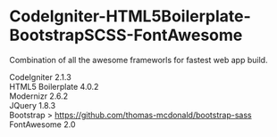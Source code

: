 CodeIgniter-HTML5Boilerplate-BootstrapSCSS-FontAwesome
======================================================

Combination of all the awesome frameworls for fastest web app build.

CodeIgniter 2.1.3<br>
HTML5 Boilerplate 4.0.2<br>
Modernizr 2.6.2<br>
JQuery 1.8.3<br>
Bootstrap > https://github.com/thomas-mcdonald/bootstrap-sass<br>
FontAwesome 2.0
